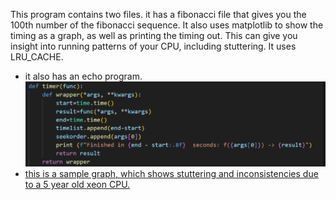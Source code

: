This program contains two files. it has a fibonacci file that gives you the 100th number of the fibonacci sequence. It also uses matplotlib to show the timing as a graph, as well as printing the timing out. This can give you insight into running patterns of your CPU, including stuttering. It uses LRU_CACHE.

- it also has an echo program. ![Alt text](<Pasted image 20240131175917-1.png>)
- [this is a sample graph, which shows stuttering and inconsistencies due to a 5 year old xeon CPU.](Figure_1-1.png)